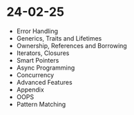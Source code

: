 # 24-02-25

- Error Handling
- Generics, Traits and Lifetimes
- Ownership, References and Borrowing
- Iterators, Closures
- Smart Pointers
- Async Programming
- Concurrency
- Advanced Features
- Appendix
- OOPS
- Pattern Matching
